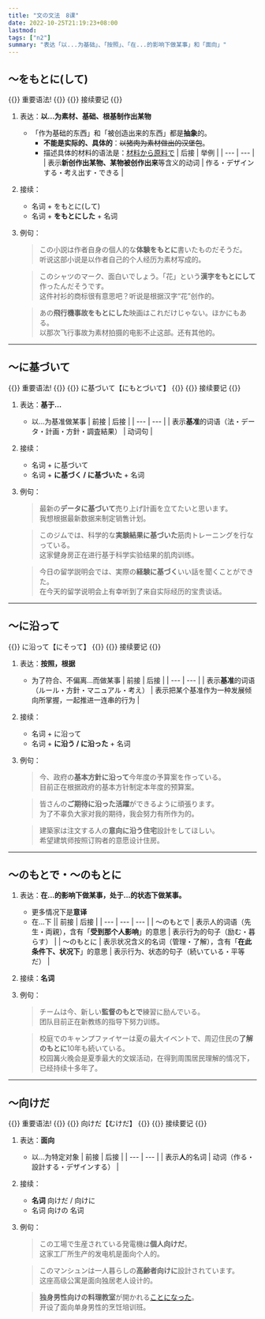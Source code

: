 ```yaml
---
title: "文の文法　8课"
date: 2022-10-25T21:19:23+08:00
lastmod: 
tags: ["n2"]
summary: "表达「以...为基础」、「按照」、「在...的影响下做某事」和「面向」"
---
```


## 〜をもとに(して)
{{<badge>}}
重要语法!
{{</badge>}}
{{<alert>}}
接续要记
{{</alert>}}

1. 表达：**以...为素材、基础、根基制作出某物**
    - 「作为基础的东西」和「被创造出来的东西」都是**抽象**的。
        - **不能是实际的、具体的**：~~以猪肉为素材做出的汉堡包~~。
        - 描述具体的材料的语法是：[材料から原料で](/minnano/37/#名词から名词でつくります)
    | 后接 | 举例 |
    | --- | --- |
    | 表示**新创作出某物、某物被创作出来**等含义的动词 | 作る・デザインする・考え出す・できる |
2. 接续：
    - 名词 + をもとに(して)
    - 名词 + **をもとにした** + 名词
3. 例句：
    > この小説は作者自身の個人的な**体験をもとに**書いたものだそうだ。  
    听说这部小说是以作者自己的个人经历为素材写成的。

    > このシャツのマーク、面白いでしょう。「花」という**漢字をもとにして**作ったんだそうです。  
    这件衬衫的商标很有意思吧？听说是根据汉字“花”创作的。

    > あの**飛行機事故をもとにした**映画はこれだけじゃない。ほかにもある。  
    以那次飞行事故为素材拍摄的电影不止这部。还有其他的。

---
## 〜に基づいて
{{<badge>}}
重要语法!
{{</badge>}}
{{<alert>}}
に基づいて【にもとづいて】
{{</alert>}}
{{<alert>}}
接续要记
{{</alert>}}

1. 表达：**基于...**
    - 以...为基准做某事
    | 前接 | 后接 |
    | --- | --- |
    | 表示**基准**的词语（法・データ・計画・方針・調査結果） | 动词句 |
2. 接续：
    - 名词 + に基づいて
    - 名词 + **に基づく / に基づいた** + 名词
3. 例句：
    > 最新の**データに基づいて**売り上げ計画を立てたいと思います。  
    我想根据最新数据来制定销售计划。

    > このジムでは、科学的な**実験結果に基づいた**筋肉トレーニングを行なっている。  
    这家健身房正在进行基于科学实验结果的肌肉训练。

    > 今日の留学説明会では、実際の**経験に基づく**いい話を聞くことができた。  
    在今天的留学说明会上有幸听到了来自实际经历的宝贵谈话。

---
## 〜に沿って
{{<alert>}}
に沿って【にそって】
{{</alert>}}
{{<alert>}}
接续要记
{{</alert>}}
1. 表达：**按照，根据**
    - 为了符合、不偏离...而做某事
    | 前接 | 后接 |
    | --- | --- |
    | 表示**基准**的词语（ルール・方針・マニュアル・考え） | 表示把某个基准作为一种发展倾向所掌握，一起推进一连串的行为 |
2. 接续：
    - 名词 + に沿って
    - 名词 + **に沿う / に沿った** + 名词
3. 例句：
    > 今、政府の**基本方針に沿って**今年度の予算案を作っている。  
    目前正在根据政府的基本方针制定本年度的预算案。

    > 皆さんの**ご期待に沿った活躍**ができるように頑張ります。  
    为了不辜负大家对我的期待，我会努力有所作为的。

    > 建築家は注文する人の**意向に沿う住宅**設計をしてほしい。  
    希望建筑师按照订购者的意愿设计住房。

---
## 〜のもとで・〜のもとに
1. 表达：**在...的影响下做某事，处于...的状态下做某事。**
    - 更多情况下是**意译**
    - 在...下
    || 前接 | 后接 |
    | --- | --- | --- |
    | 〜のもとで | 表示人的词语（先生・両親），含有「**受到那个人影响**」的意思 | 表示行为的句子（励む・暮らす） |
    | 〜のもとに | 表示状况含义的名词（管理・了解），含有「**在此条件下、状况下**」的意思 | 表示行为、状态的句子（続いている・平等だ） |
2. 接续：**名词**
3. 例句：
    > チームは今、新しい**監督のもとで**練習に励んでいる。  
    团队目前正在新教练的指导下努力训练。

    > 校庭でのキャンプファイヤーは夏の最大イベントで、周辺住民の**了解のもとに**10年も続いている。  
    校园篝火晚会是夏季最大的文娱活动，在得到周围居民理解的情况下，已经持续十多年了。

---
## 〜向けだ
{{<badge>}}
重要语法!
{{</badge>}}
{{<alert>}}
向けだ【むけだ】
{{</alert>}}
{{<alert>}}
接续要记
{{</alert>}}
1. 表达：**面向**
    - 以...为特定对象
    | 前接 | 后接 |
    | --- | --- |
    | 表示**人**的名词 | 动词（作る・設計する・デザインする） |
2. 接续：
    - **名词** 向けだ / 向けに
    - 名词 向けの 名词
3. 例句：
    > この工場で生産されている発電機は**個人向けだ**。  
    这家工厂所生产的发电机是面向个人的。

    > このマンシュンは一人暮らしの**高齢者向けに**設計されています。  
    这座高级公寓是面向独居老人设计的。

    > **独身男性向けの料理教室**が開かれる[ことになった](/n3/g/#になることになる)。  
    开设了面向单身男性的烹饪培训班。

